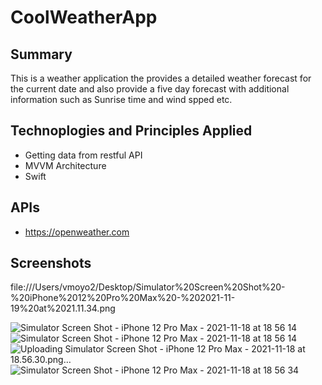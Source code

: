 # CoolWeatherApp

## Summary
This is a weather application the provides a detailed weather forecast for the current date and also provide a five day forecast with additional information such as Sunrise time and wind spped etc.

## Technoplogies and Principles Applied
- Getting data from restful API
- MVVM Architecture
- Swift

## APIs
- https://openweather.com
## Screenshots

file:///Users/vmoyo2/Desktop/Simulator%20Screen%20Shot%20-%20iPhone%2012%20Pro%20Max%20-%202021-11-19%20at%2021.11.34.png

![Simulator Screen Shot - iPhone 12 Pro Max - 2021-11-18 at 18 56 14](https://user-images.githubusercontent.com/80006278/142461053-c87d0555-1098-4d22-8e8a-fdec7d046d5c.png)
![Simulator Screen Shot - iPhone 12 Pro Max - 2021-11-18 at 18 56 14](https://user-images.githubusercontent.com/80006278/142461053-c87d0555-1098-4d22-8e8a-fdec7d046d5c.png)
![Uploading Simulator Screen Shot - iPhone 12 Pro Max - 2021-11-18 at 18.56.30.png…]()
![Simulator Screen Shot - iPhone 12 Pro Max - 2021-11-18 at 18 56 34](https://user-images.githubusercontent.com/80006278/142461073-dfc103c9-68d9-4b8b-91eb-64eb39c86098.png)
